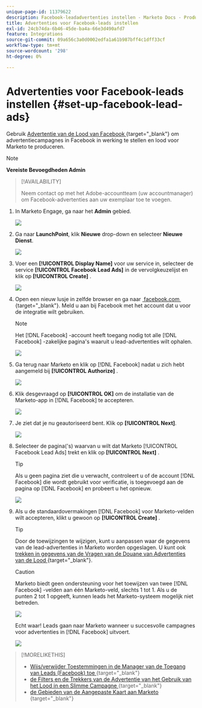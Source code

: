 ```yaml
---
unique-page-id: 11379622
description: Facebook-leadadvertenties instellen - Marketo Docs - Productdocumentatie
title: Advertenties voor Facebook-leads instellen
exl-id: 24cb74da-6b46-45de-ba4a-66e3d490afd7
feature: Integrations
source-git-commit: 09a656c3a0d0002edfa1a61b987bff4c1dff33cf
workflow-type: tm+mt
source-wordcount: '298'
ht-degree: 0%

---
```


# Advertenties voor Facebook-leads instellen {#set-up-facebook-lead-ads}

Gebruik [&#x200B; Advertentie van de Lood van Facebook &#x200B;](https://www.facebook.com/business/ads/ad-objectives/lead-generation){target="_blank"} om advertentiecampagnes in Facebook in werking te stellen en lood voor Marketo te produceren.

>[!NOTE]
>
>**Vereiste Bevoegdheden Admin**

>[!AVAILABILITY]
>
>Neem contact op met het Adobe-accountteam (uw accountmanager) om Facebook-advertenties aan uw exemplaar toe te voegen.

1. In Marketo Engage, ga naar het **Admin** gebied.

   ![](assets/set-up-facebook-lead-ads-1.png)

1. Ga naar **LaunchPoint**, klik **Nieuwe** drop-down en selecteer **Nieuwe Dienst**.

   ![](assets/set-up-facebook-lead-ads-2.png)

1. Voer een **[!UICONTROL Display Name]** voor uw service in, selecteer de service **[!UICONTROL Facebook Lead Ads]** in de vervolgkeuzelijst en klik op **[!UICONTROL Create]** .

   ![](assets/set-up-facebook-lead-ads-3.png)

1. Open een nieuw lusje in zelfde browser en ga naar [&#x200B; facebook.com &#x200B;](https://www.facebook.com){target="_blank"}. Meld u aan bij Facebook met het account dat u voor de integratie wilt gebruiken.

   >[!NOTE]
   >
   >Het [!DNL Facebook] -account heeft toegang nodig tot alle [!DNL Facebook] -zakelijke pagina&#39;s waaruit u lead-advertenties wilt ophalen.

   ![](assets/set-up-facebook-lead-ads-4.png)

1. Ga terug naar Marketo en klik op [!DNL Facebook] nadat u zich hebt aangemeld bij **[!UICONTROL Authorize]** .

   ![](assets/set-up-facebook-lead-ads-5.png)

1. Klik desgevraagd op **[!UICONTROL OK]** om de installatie van de Marketo-app in [!DNL Facebook] te accepteren.

   ![](assets/set-up-facebook-lead-ads-6.png)

1. Je ziet dat je nu geautoriseerd bent. Klik op **[!UICONTROL Next]**.

   ![](assets/set-up-facebook-lead-ads-7.png)

1. Selecteer de pagina(&#39;s) waarvan u wilt dat Marketo [!UICONTROL Facebook Lead Ads] trekt en klik op **[!UICONTROL Next]** .

   >[!TIP]
   >
   >Als u geen pagina ziet die u verwacht, controleert u of de account [!DNL Facebook] die wordt gebruikt voor verificatie, is toegevoegd aan de pagina op [!DNL Facebook] en probeert u het opnieuw.

   ![](assets/set-up-facebook-lead-ads-8.png)

1. Als u de standaardovermakingen [!DNL Facebook] voor Marketo-velden wilt accepteren, klikt u gewoon op **[!UICONTROL Create]** .

   >[!TIP]
   >
   >Door de toewijzingen te wijzigen, kunt u aanpassen waar de gegevens van de lead-advertenties in Marketo worden opgeslagen. U kunt ook [&#x200B; trekken in gegevens van de Vragen van de Douane van Advertenties van de Lood &#x200B;](/help/marketo/product-docs/demand-generation/facebook/set-up-facebook-lead-ads/map-custom-fields-to-marketo.md){target="_blank"}.

   >[!CAUTION]
   >
   >Marketo biedt geen ondersteuning voor het toewijzen van twee [!DNL Facebook] -velden aan één Marketo-veld, slechts 1 tot 1. Als u de punten 2 tot 1 opgeeft, kunnen leads het Marketo-systeem mogelijk niet betreden.

   ![](assets/set-up-facebook-lead-ads-9.png)

   Echt waar! Leads gaan naar Marketo wanneer u succesvolle campagnes voor advertenties in [!DNL Facebook] uitvoert.

   ![](assets/set-up-facebook-lead-ads-10.png)

>[!MORELIKETHIS]
>
>* [&#x200B; Wijs/verwijder Toestemmingen in de Manager van de Toegang van Leads (Facebook) toe &#x200B;](https://www.facebook.com/business/help/540596413257598?id=735435806665862){target="_blank"}
>* [&#x200B; de Filters en de Trekkers van de Advertentie van het Gebruik van het Lood in een Slimme Campagne &#x200B;](/help/marketo/product-docs/demand-generation/facebook/use-lead-ads-filters-and-triggers-in-a-smart-campaign.md){target="_blank"}
>* [&#x200B; de Gebieden van de Aangepaste Kaart aan Marketo &#x200B;](/help/marketo/product-docs/demand-generation/facebook/set-up-facebook-lead-ads/map-custom-fields-to-marketo.md){target="_blank"}
